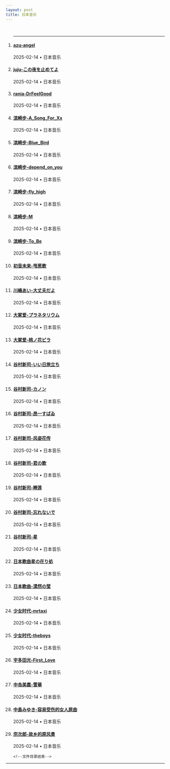 ```yaml
---
layout: post
title: 日本音乐
---
```

<br>
<ol class="time-line">
    <hr />
    <!--文件目录 -->
<li><h4 class="time-line-title"><a href="{{ site.baseurl }}/music/japan/1050001.html" target="_blank">azu-angel</a></h4><div class="time-line-mate"><time datetime="2025-02-14 00:00:00 +0800" class="post-list__meta--date date">2025-02-14</time> &#8226; <span class="post-list__meta--tags tags">日本音乐</span></div></li>
<li><h4 class="time-line-title"><a href="{{ site.baseurl }}/music/japan/1050002.html" target="_blank">juju-この夜を止めてよ</a></h4><div class="time-line-mate"><time datetime="2025-02-14 00:00:00 +0800" class="post-list__meta--date date">2025-02-14</time> &#8226; <span class="post-list__meta--tags tags">日本音乐</span></div></li>
<li><h4 class="time-line-title"><a href="{{ site.baseurl }}/music/japan/1050003.html" target="_blank">rania-DrFeelGood</a></h4><div class="time-line-mate"><time datetime="2025-02-14 00:00:00 +0800" class="post-list__meta--date date">2025-02-14</time> &#8226; <span class="post-list__meta--tags tags">日本音乐</span></div></li>
<li><h4 class="time-line-title"><a href="{{ site.baseurl }}/music/japan/1050004.html" target="_blank">滨崎步-A_Song_For_Xx</a></h4><div class="time-line-mate"><time datetime="2025-02-14 00:00:00 +0800" class="post-list__meta--date date">2025-02-14</time> &#8226; <span class="post-list__meta--tags tags">日本音乐</span></div></li>
<li><h4 class="time-line-title"><a href="{{ site.baseurl }}/music/japan/1050005.html" target="_blank">滨崎步-Blue_Bird</a></h4><div class="time-line-mate"><time datetime="2025-02-14 00:00:00 +0800" class="post-list__meta--date date">2025-02-14</time> &#8226; <span class="post-list__meta--tags tags">日本音乐</span></div></li>
<li><h4 class="time-line-title"><a href="{{ site.baseurl }}/music/japan/1050006.html" target="_blank">滨崎步-depend_on_you</a></h4><div class="time-line-mate"><time datetime="2025-02-14 00:00:00 +0800" class="post-list__meta--date date">2025-02-14</time> &#8226; <span class="post-list__meta--tags tags">日本音乐</span></div></li>
<li><h4 class="time-line-title"><a href="{{ site.baseurl }}/music/japan/1050007.html" target="_blank">滨崎步-fly_high</a></h4><div class="time-line-mate"><time datetime="2025-02-14 00:00:00 +0800" class="post-list__meta--date date">2025-02-14</time> &#8226; <span class="post-list__meta--tags tags">日本音乐</span></div></li>
<li><h4 class="time-line-title"><a href="{{ site.baseurl }}/music/japan/1050008.html" target="_blank">滨崎步-M</a></h4><div class="time-line-mate"><time datetime="2025-02-14 00:00:00 +0800" class="post-list__meta--date date">2025-02-14</time> &#8226; <span class="post-list__meta--tags tags">日本音乐</span></div></li>
<li><h4 class="time-line-title"><a href="{{ site.baseurl }}/music/japan/1050009.html" target="_blank">滨崎步-To_Be</a></h4><div class="time-line-mate"><time datetime="2025-02-14 00:00:00 +0800" class="post-list__meta--date date">2025-02-14</time> &#8226; <span class="post-list__meta--tags tags">日本音乐</span></div></li>
<li><h4 class="time-line-title"><a href="{{ site.baseurl }}/music/japan/1050010.html" target="_blank">初音未来-甩葱歌</a></h4><div class="time-line-mate"><time datetime="2025-02-14 00:00:00 +0800" class="post-list__meta--date date">2025-02-14</time> &#8226; <span class="post-list__meta--tags tags">日本音乐</span></div></li>
<li><h4 class="time-line-title"><a href="{{ site.baseurl }}/music/japan/1050011.html" target="_blank">川嶋あい-大丈夫だよ</a></h4><div class="time-line-mate"><time datetime="2025-02-14 00:00:00 +0800" class="post-list__meta--date date">2025-02-14</time> &#8226; <span class="post-list__meta--tags tags">日本音乐</span></div></li>
<li><h4 class="time-line-title"><a href="{{ site.baseurl }}/music/japan/1050012.html" target="_blank">大冢爱-プラネタリウム</a></h4><div class="time-line-mate"><time datetime="2025-02-14 00:00:00 +0800" class="post-list__meta--date date">2025-02-14</time> &#8226; <span class="post-list__meta--tags tags">日本音乐</span></div></li>
<li><h4 class="time-line-title"><a href="{{ site.baseurl }}/music/japan/1050013.html" target="_blank">大冢爱-桃ノ花ビラ</a></h4><div class="time-line-mate"><time datetime="2025-02-14 00:00:00 +0800" class="post-list__meta--date date">2025-02-14</time> &#8226; <span class="post-list__meta--tags tags">日本音乐</span></div></li>
<li><h4 class="time-line-title"><a href="{{ site.baseurl }}/music/japan/1050014.html" target="_blank">谷村新司-いい日旅立ち</a></h4><div class="time-line-mate"><time datetime="2025-02-14 00:00:00 +0800" class="post-list__meta--date date">2025-02-14</time> &#8226; <span class="post-list__meta--tags tags">日本音乐</span></div></li>
<li><h4 class="time-line-title"><a href="{{ site.baseurl }}/music/japan/1050015.html" target="_blank">谷村新司-カノン</a></h4><div class="time-line-mate"><time datetime="2025-02-14 00:00:00 +0800" class="post-list__meta--date date">2025-02-14</time> &#8226; <span class="post-list__meta--tags tags">日本音乐</span></div></li>
<li><h4 class="time-line-title"><a href="{{ site.baseurl }}/music/japan/1050016.html" target="_blank">谷村新司-昂一すばゐ</a></h4><div class="time-line-mate"><time datetime="2025-02-14 00:00:00 +0800" class="post-list__meta--date date">2025-02-14</time> &#8226; <span class="post-list__meta--tags tags">日本音乐</span></div></li>
<li><h4 class="time-line-title"><a href="{{ site.baseurl }}/music/japan/1050017.html" target="_blank">谷村新司-风姿花传</a></h4><div class="time-line-mate"><time datetime="2025-02-14 00:00:00 +0800" class="post-list__meta--date date">2025-02-14</time> &#8226; <span class="post-list__meta--tags tags">日本音乐</span></div></li>
<li><h4 class="time-line-title"><a href="{{ site.baseurl }}/music/japan/1050018.html" target="_blank">谷村新司-君の歌</a></h4><div class="time-line-mate"><time datetime="2025-02-14 00:00:00 +0800" class="post-list__meta--date date">2025-02-14</time> &#8226; <span class="post-list__meta--tags tags">日本音乐</span></div></li>
<li><h4 class="time-line-title"><a href="{{ site.baseurl }}/music/japan/1050019.html" target="_blank">谷村新司-睡莲</a></h4><div class="time-line-mate"><time datetime="2025-02-14 00:00:00 +0800" class="post-list__meta--date date">2025-02-14</time> &#8226; <span class="post-list__meta--tags tags">日本音乐</span></div></li>
<li><h4 class="time-line-title"><a href="{{ site.baseurl }}/music/japan/1050020.html" target="_blank">谷村新司-忘れないで</a></h4><div class="time-line-mate"><time datetime="2025-02-14 00:00:00 +0800" class="post-list__meta--date date">2025-02-14</time> &#8226; <span class="post-list__meta--tags tags">日本音乐</span></div></li>
<li><h4 class="time-line-title"><a href="{{ site.baseurl }}/music/japan/1050021.html" target="_blank">谷村新司-星</a></h4><div class="time-line-mate"><time datetime="2025-02-14 00:00:00 +0800" class="post-list__meta--date date">2025-02-14</time> &#8226; <span class="post-list__meta--tags tags">日本音乐</span></div></li>
<li><h4 class="time-line-title"><a href="{{ site.baseurl }}/music/japan/1050022.html" target="_blank">日本歌曲星の在り処</a></h4><div class="time-line-mate"><time datetime="2025-02-14 00:00:00 +0800" class="post-list__meta--date date">2025-02-14</time> &#8226; <span class="post-list__meta--tags tags">日本音乐</span></div></li>
<li><h4 class="time-line-title"><a href="{{ site.baseurl }}/music/japan/1050023.html" target="_blank">日本歌曲-漠然の莹</a></h4><div class="time-line-mate"><time datetime="2025-02-14 00:00:00 +0800" class="post-list__meta--date date">2025-02-14</time> &#8226; <span class="post-list__meta--tags tags">日本音乐</span></div></li>
<li><h4 class="time-line-title"><a href="{{ site.baseurl }}/music/japan/1050024.html" target="_blank">少女时代-mrtaxi</a></h4><div class="time-line-mate"><time datetime="2025-02-14 00:00:00 +0800" class="post-list__meta--date date">2025-02-14</time> &#8226; <span class="post-list__meta--tags tags">日本音乐</span></div></li>
<li><h4 class="time-line-title"><a href="{{ site.baseurl }}/music/japan/1050025.html" target="_blank">少女时代-theboys</a></h4><div class="time-line-mate"><time datetime="2025-02-14 00:00:00 +0800" class="post-list__meta--date date">2025-02-14</time> &#8226; <span class="post-list__meta--tags tags">日本音乐</span></div></li>
<li><h4 class="time-line-title"><a href="{{ site.baseurl }}/music/japan/1050026.html" target="_blank">宇多田光-First_Love</a></h4><div class="time-line-mate"><time datetime="2025-02-14 00:00:00 +0800" class="post-list__meta--date date">2025-02-14</time> &#8226; <span class="post-list__meta--tags tags">日本音乐</span></div></li>
<li><h4 class="time-line-title"><a href="{{ site.baseurl }}/music/japan/1050027.html" target="_blank">中岛美嘉-雪華</a></h4><div class="time-line-mate"><time datetime="2025-02-14 00:00:00 +0800" class="post-list__meta--date date">2025-02-14</time> &#8226; <span class="post-list__meta--tags tags">日本音乐</span></div></li>
<li><h4 class="time-line-title"><a href="{{ site.baseurl }}/music/japan/1050028.html" target="_blank">中島みゆき-容易受伤的女人原曲</a></h4><div class="time-line-mate"><time datetime="2025-02-14 00:00:00 +0800" class="post-list__meta--date date">2025-02-14</time> &#8226; <span class="post-list__meta--tags tags">日本音乐</span></div></li>
<li><h4 class="time-line-title"><a href="{{ site.baseurl }}/music/japan/1050029.html" target="_blank">宗次郎-故乡的原风景</a></h4><div class="time-line-mate"><time datetime="2025-02-14 00:00:00 +0800" class="post-list__meta--date date">2025-02-14</time> &#8226; <span class="post-list__meta--tags tags">日本音乐</span></div></li>
 
    <!--文件目录结束-->
  </ol>
<hr>